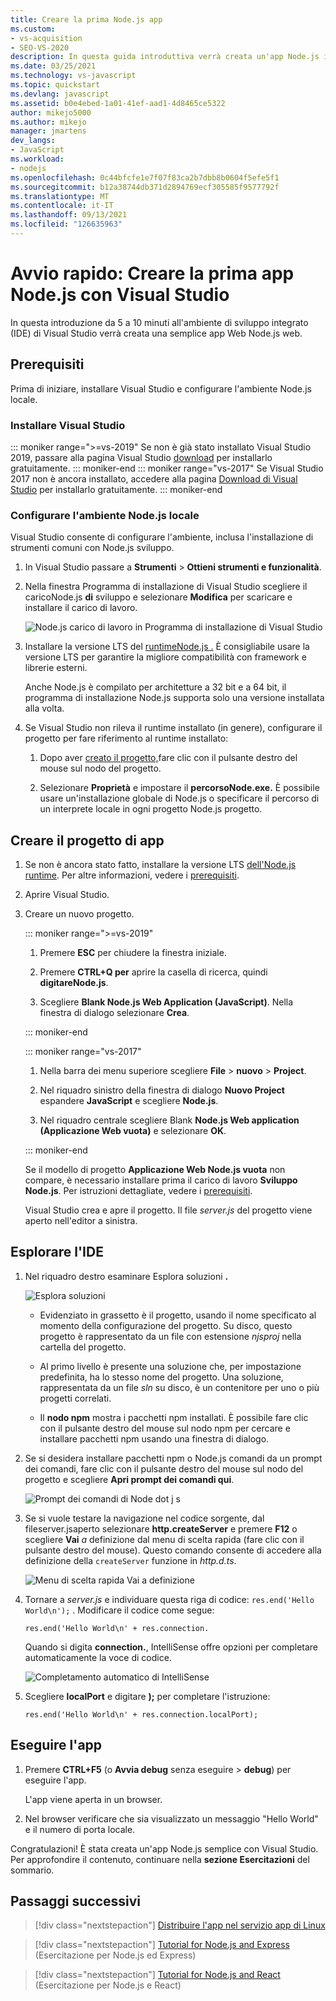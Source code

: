 ```yaml
---
title: Creare la prima Node.js app
ms.custom:
- vs-acquisition
- SEO-VS-2020
description: In questa guida introduttiva verrà creata un'app Node.js in Visual Studio
ms.date: 03/25/2021
ms.technology: vs-javascript
ms.topic: quickstart
ms.devlang: javascript
ms.assetid: b0e4ebed-1a01-41ef-aad1-4d8465ce5322
author: mikejo5000
ms.author: mikejo
manager: jmartens
dev_langs:
- JavaScript
ms.workload:
- nodejs
ms.openlocfilehash: 0c44bfcfe1e7f07f83ca2b7dbb8b0604f5efe5f1
ms.sourcegitcommit: b12a38744db371d2894769ecf305585f9577792f
ms.translationtype: MT
ms.contentlocale: it-IT
ms.lasthandoff: 09/13/2021
ms.locfileid: "126635963"
---
```

# <a name="quickstart-create-your-first-nodejs-app-with-visual-studio"></a>Avvio rapido: Creare la prima app Node.js con Visual Studio

In questa introduzione da 5 a 10 minuti all'ambiente di sviluppo integrato (IDE) di Visual Studio verrà creata una semplice app Web Node.js web.

## <a name="prerequisites"></a>Prerequisiti

Prima di iniziare, installare Visual Studio e configurare l'ambiente Node.js locale.

### <a name="install-visual-studio"></a>Installare Visual Studio

::: moniker range=">=vs-2019"
Se non è già stato installato Visual Studio 2019, passare alla pagina Visual Studio [download](https://visualstudio.microsoft.com/downloads) per installarlo gratuitamente.
::: moniker-end
::: moniker range="vs-2017"
Se Visual Studio 2017 non è ancora installato, accedere alla pagina [Download di Visual Studio](https://visualstudio.microsoft.com/vs/older-downloads/?utm_medium=microsoft&utm_source=docs.microsoft.com&utm_campaign=vs+2017+download) per installarlo gratuitamente.
::: moniker-end

### <a name="set-up-your-nodejs-environment"></a>Configurare l'ambiente Node.js locale

Visual Studio consente di configurare l'ambiente, inclusa l'installazione di strumenti comuni con Node.js sviluppo.

1. In Visual Studio passare a **Strumenti**  >  **Ottieni strumenti e funzionalità**.

1. Nella finestra Programma di installazione di Visual Studio scegliere il caricoNode.js **di** sviluppo e selezionare **Modifica** per scaricare e installare il carico di lavoro.

    ![Node.js carico di lavoro in Programma di installazione di Visual Studio](../ide/media/quickstart-nodejs-workload.png)

1. Installare la versione LTS del [runtimeNode.js .](https://nodejs.org/en/download/) È consigliabile usare la versione LTS per garantire la migliore compatibilità con framework e librerie esterni.

    Anche Node.js è compilato per architetture a 32 bit e a 64 bit, il programma di installazione Node.js supporta solo una versione installata alla volta.

1. Se Visual Studio non rileva il runtime installato (in genere), configurare il progetto per fare riferimento al runtime installato:

   1. Dopo aver [creato il progetto,](#create-your-app-project)fare clic con il pulsante destro del mouse sul nodo del progetto.

   1. Selezionare **Proprietà** e impostare il **percorsoNode.exe.** È possibile usare un'installazione globale di Node.js o specificare il percorso di un interprete locale in ogni progetto Node.js progetto.

## <a name="create-your-app-project"></a>Creare il progetto di app

1. Se non è ancora stato fatto, installare la versione LTS [ dell'Node.js runtime](https://nodejs.org/en/download/). Per altre informazioni, vedere i [prerequisiti](#prerequisites).

1. Aprire Visual Studio.

1. Creare un nuovo progetto.

    ::: moniker range=">=vs-2019"

    1. Premere **ESC** per chiudere la finestra iniziale.

    1. Premere **CTRL+Q per** aprire la casella di ricerca, quindi **digitareNode.js**.

    1. Scegliere **Blank Node.js Web Application (JavaScript)**. Nella finestra di dialogo selezionare **Crea**.

    ::: moniker-end

    ::: moniker range="vs-2017"
    1. Nella barra dei menu superiore scegliere **File** > **nuovo** > **Project**.

    1. Nel riquadro sinistro della finestra di dialogo **Nuovo Project** espandere **JavaScript** e scegliere **Node.js**.

    1. Nel riquadro centrale scegliere Blank **Node.js Web application (Applicazione Web vuota)** e selezionare **OK**.

    ::: moniker-end
    
    Se il modello di progetto **Applicazione Web Node.js vuota** non compare, è necessario installare prima il carico di lavoro **Sviluppo Node.js**. Per istruzioni dettagliate, vedere i [prerequisiti](#prerequisites).

    Visual Studio crea e apre il progetto. Il file *server.js* del progetto viene aperto nell'editor a sinistra.

## <a name="explore-the-ide"></a>Esplorare l'IDE

1. Nel riquadro destro esaminare Esplora soluzioni **.**

   ![Esplora soluzioni](../ide/media/quickstart-nodejs-solution-explorer.png)

   - Evidenziato in grassetto è il progetto, usando il nome specificato al momento della configurazione del progetto. Su disco, questo progetto è rappresentato da un file con estensione *njsproj* nella cartella del progetto.

   - Al primo livello è presente una soluzione che, per impostazione predefinita, ha lo stesso nome del progetto. Una soluzione, rappresentata da un file *sln* su disco, è un contenitore per uno o più progetti correlati.

   - Il **nodo npm** mostra i pacchetti npm installati. È possibile fare clic con il pulsante destro del mouse sul nodo npm per cercare e installare pacchetti npm usando una finestra di dialogo.

1. Se si desidera installare pacchetti npm o Node.js comandi da un prompt dei comandi, fare clic con il pulsante destro del mouse sul nodo del progetto e scegliere **Apri prompt dei comandi qui**.

   ![Prompt dei comandi di Node dot j s](../ide/media/quickstart-nodejs-command-prompt.png)

1. Se si vuole testare la navigazione nel codice sorgente, dal fileserver.jsaperto selezionare **http.createServer** e premere **F12** o scegliere **Vai** *a* definizione dal menu di scelta rapida (fare clic con il pulsante destro del mouse). Questo comando consente di accedere alla definizione della `createServer` funzione in *http.d.ts*.

   ![Menu di scelta rapida Vai a definizione](../ide/media/quickstart-nodejs-gotodefinition.png)

1. Tornare a *server.js* e individuare questa riga di codice: `res.end('Hello World\n');` . Modificare il codice come segue:

    `res.end('Hello World\n' + res.connection.`

    Quando si digita **connection.**, IntelliSense offre opzioni per completare automaticamente la voce di codice.

   ![Completamento automatico di IntelliSense](../ide/media/quickstart-nodejs-intellisense.png)

1. Scegliere **localPort** e digitare **);** per completare l'istruzione:

    `res.end('Hello World\n' + res.connection.localPort);`

## <a name="run-the-app"></a>Eseguire l'app

1. Premere **CTRL+F5** (o **Avvia debug** senza eseguire  >  **debug**) per eseguire l'app. 
 
   L'app viene aperta in un browser.

1. Nel browser verificare che sia visualizzato un messaggio "Hello World" e il numero di porta locale.

Congratulazioni! È stata creata un'app Node.js semplice con Visual Studio. Per approfondire il contenuto, continuare nella **sezione Esercitazioni** del sommario.

## <a name="next-steps"></a>Passaggi successivi

> [!div class="nextstepaction"]
> [Distribuire l'app nel servizio app di Linux](../javascript/publish-nodejs-app-azure.md)

> [!div class="nextstepaction"]
> [Tutorial for Node.js and Express](../javascript/tutorial-nodejs.md) (Esercitazione per Node.js ed Express)

> [!div class="nextstepaction"]
> [Tutorial for Node.js and React](../javascript/tutorial-nodejs-with-react-and-jsx.md) (Esercitazione per Node.js e React)
